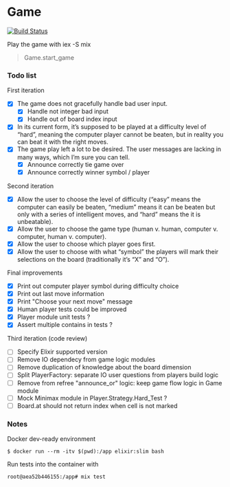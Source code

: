 # Game

[![Build Status](https://travis-ci.org/danielemegna/TicTacToeKata.svg?branch=master)](https://travis-ci.org/danielemegna/TicTacToeKata)

Play the game with iex -S mix
> Game.start_game

### Todo list

First iteration
- [x] The game does not gracefully handle bad user input.
  - [x] Handle not integer bad input
  - [x] Handle out of board index input
- [x] In its current form, it’s supposed to be played at a difficulty level of “hard”, meaning the computer player cannot be beaten, but in reality you can beat it with the right moves.
- [x] The game play left a lot to be desired. The user messages are lacking in many ways, which I’m sure you can tell.
  - [x] Announce correctly tie game over
  - [x] Announce correctly winner symbol / player

Second iteration
- [x] Allow the user to choose the level of difficulty (“easy” means the computer can easily be beaten, “medium” means it can be beaten but only with a series of intelligent moves, and “hard” means the it is unbeatable).
- [x] Allow the user to choose the game type (human v. human, computer v. computer, human v. computer).
- [x] Allow the user to choose which player goes first.
- [x] Allow the user to choose with what “symbol” the players will mark their selections on the board (traditionally it’s “X” and “O”).

Final improvements
- [x] Print out computer player symbol during difficulty choice
- [x] Print out last move information
- [x] Print "Choose your next move" message
- [x] Human player tests could be improved
- [x] Player module unit tests ?
- [x] Assert multiple contains in tests ?

Third iteration (code review)
- [ ] Specify Elixir supported version
- [ ] Remove IO dependecy from game logic modules
- [ ] Remove duplication of knowledge about the board dimension
- [ ] Split PlayerFactory: separate IO user questions from players build logic
- [ ] Remove from refree "announce_or" logic: keep game flow logic in Game module
- [ ] Mock Minimax module in Player.Strategy.Hard_Test ?
- [ ] Board.at should not return index when cell is not marked

### Notes

Docker dev-ready environment
```
$ docker run --rm -itv $(pwd):/app elixir:slim bash
```

Run tests into the container with
```
root@aea52b446155:/app# mix test
```
